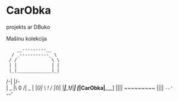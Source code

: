 # CarObka
projekts ar DBuko

Mašinu kolekcija


        __---------__
      / _-----------_ \
     / /             \ \
     | |             | |
     |_|_____________|_|
 /-\|                   |/-\
| _ |\        0        /| _ |
|(_)| \       !       / |(_)|
|___|__\______!______/__|___|
[_________|CarObka|_________] 
 ||||     ~~~~~~~~~     ||||
 `--'                   `--' 


